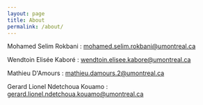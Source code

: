 ```yaml
---
layout: page
title: About
permalink: /about/
---
```

Mohamed Selim Rokbani : [mohamed.selim.rokbani@umontreal.ca](mohamed.selim.rokbani@umontreal.ca)  

Wendtoin Elisée Kaboré : [wendtoin.elisee.kabore@umontreal.ca](wendtoin.elisee.kabore@umontreal.ca)  

Mathieu D'Amours : [mathieu.damours.2@umontreal.ca](mathieu.damours.2@umontreal.ca)  

Gerard Lionel Ndetchoua Kouamo : [gerard.lionel.ndetchoua.kouamo@umontreal.ca](gerard.lionel.ndetchoua.kouamo@umontreal.ca)